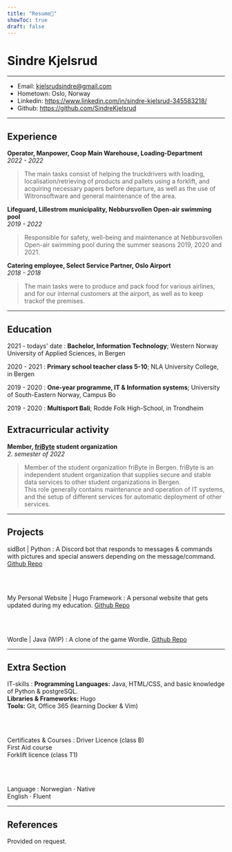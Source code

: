 ```yaml
---
title: "Resume📜"
showToc: true
draft: false
---
```

Sindre Kjelsrud
============

-----------------------------------------------

* Email: kjelsrudsindre@gmail.com
* Hometown: Oslo, Norway
* Linkedin: https://www.linkedin.com/in/sindre-kjelsrud-345583218/
* Github: https://github.com/SindreKjelsrud

-----------------------------------------------

Experience
----------
**Operator, Manpower, Coop Main Warehouse, Loading-Department**  
*2022 - 2022*
> The main tasks consist of helping the truckdrivers with loading, localisation/retrieving of products and pallets using a forklift, and acquiring necessary papers before departure, as well as the use of Witronsoftware and general maintenance of the area.

**Lifeguard, Lillestrom municipality, Nebbursvollen Open-air swimming pool**  
*2019 - 2022* 
> Responsible for safety, well-being and maintenance at Nebbursvollen Open-air swimming pool during the summer seasons 2019, 2020 and 2021.

**Catering employee, Select Service Partner, Oslo Airport**  
*2018 - 2018* 
> The main tasks were to produce and pack food for various airlines, and for our internal customers at the airport, as well as to keep trackof the premises.

-----------------------------------------------

Education
---------
2021 - todays' date
:   **Bachelor, Information Technology**; Western Norway University of Applied Sciences, in Bergen

2020 - 2021
:   **Primary school teacher class 5-10**; NLA University College, in Bergen

2019 - 2020
:   **One-year programme, IT & Information systems**; University of South-Eastern Norway, Campus Bo

2019 - 2020
:   **Multisport Bali**; Rodde Folk High-School, in Trondheim

Extracurricular activity
---------
**Member, [friByte](https://fribyte.no) student organization**  
*2. semester of 2022*
>Member of the student organization friByte in Bergen. friByte is an independent student organization that supplies secure and stable data services to other student organizations in Bergen.  
>This role generally contains maintenance and operation of IT systems, and the setup of different services for automatic deployment of other services.

-----------------------------------------------

Projects
----------
sidBot | Python
:   A Discord bot that responds to messages & commands with pictures and special answers depending on the message/command. [Github Repo](https://github.com/SindreKjelsrud/sidBot)

<br><br>

My Personal Website | Hugo Framework
:   A personal website that gets updated during my education. [Github Repo](https://github.com/SindreKjelsrud/sindrekjelsrud.github.io)

<br><br>

Wordle | Java (WIP)
:   A clone of the game Wordle. [Github Repo](https://github.com/SindreKjelsrud/Wordle)

-----------------------------------------------

Extra Section
----------

IT-skills
:   **Programming Languages:** Java, HTML/CSS, and basic knowledge of Python & postgreSQL.  
    **Libraries & Frameworks:** Hugo  
    **Tools:** Git, Office 365 (learning Docker & Vim)

<br><br>

Certificates & Courses
:   Driver Licence (class B)  
    First Aid course  
    Forklift licence (class T1)

<br><br>

Language
:   Norwegian ⋅ Native  
    English ⋅ Fluent

-----------------------------------------------

References
----------
Provided on request.
